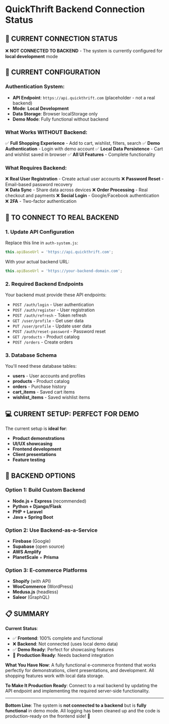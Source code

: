 # QuickThrift Backend Connection Status

## 🔌 **CURRENT CONNECTION STATUS**

❌ **NOT CONNECTED TO BACKEND** - The system is currently configured for **local development** mode

## 📍 **CURRENT CONFIGURATION**

### Authentication System:
- **API Endpoint**: `https://api.quickthrift.com` (placeholder - not a real backend)
- **Mode**: **Local Development** 
- **Data Storage**: Browser localStorage only
- **Demo Mode**: Fully functional without backend

### What Works WITHOUT Backend:
✅ **Full Shopping Experience** - Add to cart, wishlist, filters, search
✅ **Demo Authentication** - Login with demo account
✅ **Local Data Persistence** - Cart and wishlist saved in browser
✅ **All UI Features** - Complete functionality

### What Requires Backend:
❌ **Real User Registration** - Create actual user accounts
❌ **Password Reset** - Email-based password recovery  
❌ **Data Sync** - Share data across devices
❌ **Order Processing** - Real checkout and payments
❌ **Social Login** - Google/Facebook authentication
❌ **2FA** - Two-factor authentication

## 🚀 **TO CONNECT TO REAL BACKEND**

### 1. **Update API Configuration** 
Replace this line in `auth-system.js`:
```javascript
this.apiBaseUrl = 'https://api.quickthrift.com'; 
```
With your actual backend URL:
```javascript
this.apiBaseUrl = 'https://your-backend-domain.com';
```

### 2. **Required Backend Endpoints**
Your backend must provide these API endpoints:
- `POST /auth/login` - User authentication
- `POST /auth/register` - User registration  
- `POST /auth/refresh` - Token refresh
- `GET /user/profile` - Get user data
- `PUT /user/profile` - Update user data
- `POST /auth/reset-password` - Password reset
- `GET /products` - Product catalog
- `POST /orders` - Create orders

### 3. **Database Schema**
You'll need these database tables:
- **users** - User accounts and profiles
- **products** - Product catalog
- **orders** - Purchase history
- **cart_items** - Saved cart items
- **wishlist_items** - Saved wishlist items

## 💻 **CURRENT SETUP: PERFECT FOR DEMO**

The current setup is **ideal for**:
- **Product demonstrations**
- **UI/UX showcasing** 
- **Frontend development**
- **Client presentations**
- **Feature testing**

## 🔧 **BACKEND OPTIONS**

### Option 1: **Build Custom Backend**
- **Node.js + Express** (recommended)
- **Python + Django/Flask**
- **PHP + Laravel** 
- **Java + Spring Boot**

### Option 2: **Use Backend-as-a-Service**
- **Firebase** (Google)
- **Supabase** (open source)
- **AWS Amplify**
- **PlanetScale** + **Prisma**

### Option 3: **E-commerce Platforms**
- **Shopify** (with API)
- **WooCommerce** (WordPress)
- **Medusa.js** (headless)
- **Saleor** (GraphQL)

## 📋 **SUMMARY**

**Current Status**: 
- ✅ **Frontend**: 100% complete and functional
- ❌ **Backend**: Not connected (uses local demo data)
- ✅ **Demo Ready**: Perfect for showcasing features
- 🔧 **Production Ready**: Needs backend integration

**What You Have Now**:
A fully functional e-commerce frontend that works perfectly for demonstrations, client presentations, and development. All shopping features work with local data storage.

**To Make It Production Ready**:
Connect to a real backend by updating the API endpoint and implementing the required server-side functionality.

---

**Bottom Line**: The system is **not connected to a backend** but is **fully functional** in demo mode. All logging has been cleaned up and the code is production-ready on the frontend side! 🎯
